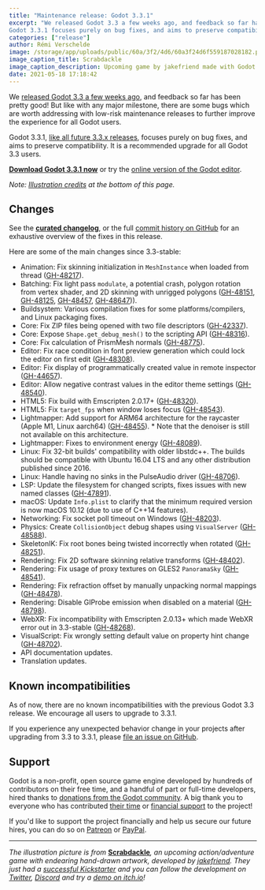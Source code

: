 ```yaml
---
title: "Maintenance release: Godot 3.3.1"
excerpt: "We released Godot 3.3 a few weeks ago, and feedback so far has been pretty good! But like with any major milestone, there are some bugs which are worth addressing with low-risk maintenance releases to further improve the experience for all Godot users.
Godot 3.3.1 focuses purely on bug fixes, and aims to preserve compatibility."
categories: ["release"]
author: Rémi Verschelde
image: /storage/app/uploads/public/60a/3f2/4d6/60a3f24d6f559187028182.png
image_caption_title: Scrabdackle
image_caption_description: Upcoming game by jakefriend made with Godot Engine
date: 2021-05-18 17:18:42
---
```


We [released Godot 3.3 a few weeks ago](/article/godot-3-3-has-arrived), and feedback so far has been pretty good! But like with any major milestone, there are some bugs which are worth addressing with low-risk maintenance releases to further improve the experience for all Godot users.

Godot 3.3.1, [like all future 3.3.x releases](https://docs.godotengine.org/en/3.3/about/release_policy.html), focuses purely on bug fixes, and aims to preserve compatibility. It is a recommended upgrade for all Godot 3.3 users.

[**Download Godot 3.3.1 now**](/download) or try the [online version of the Godot editor](https://editor.godotengine.org/3.3.1.stable/).

*Note: [Illustration credits](#credits) at the bottom of this page.*

## Changes

See the [**curated changelog**](https://github.com/godotengine/godot/blob/3.3.1-stable/CHANGELOG.md), or the full [commit history on GitHub](https://github.com/godotengine/godot/compare/3.3-stable...3.3.1-stable) for an exhaustive overview of the fixes in this release.

Here are some of the main changes since 3.3-stable:

- Animation: Fix skinning initialization in `MeshInstance` when loaded from thread ([GH-48217](https://github.com/godotengine/godot/pull/48217)).
- Batching: Fix light pass `modulate`, a potential crash, polygon rotation from vertex shader, and 2D skinning with unrigged polygons ([GH-48151](https://github.com/godotengine/godot/pull/48151), [GH-48125](https://github.com/godotengine/godot/pull/48125), [GH-48457](https://github.com/godotengine/godot/pull/48457), [GH-48647](https://github.com/godotengine/godot/pull/48647))).
- Buildsystem: Various compilation fixes for some platforms/compilers, and Linux packaging fixes.
- Core: Fix ZIP files being opened with two file descriptors ([GH-42337](https://github.com/godotengine/godot/pull/42337)).
- Core: Expose `Shape.get_debug_mesh()` to the scripting API ([GH-48316](https://github.com/godotengine/godot/pull/48316)).
- Core: Fix calculation of PrismMesh normals ([GH-48775](https://github.com/godotengine/godot/pull/48775)).
- Editor: Fix race condition in font preview generation which could lock the editor on first edit ([GH-48308](https://github.com/godotengine/godot/pull/48308)).
- Editor: Fix display of programmatically created value in remote inspector ([GH-44657](https://github.com/godotengine/godot/pull/44657)).
- Editor: Allow negative contrast values in the editor theme settings ([GH-48540](https://github.com/godotengine/godot/pull/48540)).
- HTML5: Fix build with Emscripten 2.0.17+ ([GH-48320](https://github.com/godotengine/godot/pull/48320)).
- HTML5: Fix `target_fps` when window loses focus ([GH-48543](https://github.com/godotengine/godot/pull/48543)).
- Lightmapper: Add support for ARM64 architecture for the raycaster (Apple M1, Linux aarch64) ([GH-48455](https://github.com/godotengine/godot/pull/48455)).
      * Note that the denoiser is still not available on this architecture.
- Lightmapper: Fixes to environment energy ([GH-48089](https://github.com/godotengine/godot/pull/48089)).
- Linux: Fix 32-bit builds' compatibility with older libstdc++. The builds should be compatible with Ubuntu 16.04 LTS and any other distribution published since 2016.
- Linux: Handle having no sinks in the PulseAudio driver ([GH-48706](https://github.com/godotengine/godot/pull/48706)).
- LSP: Update the filesystem for changed scripts, fixes issues with new named classes ([GH-47891](https://github.com/godotengine/godot/pull/47891)).
- macOS: Update `Info.plist` to clarify that the minimum required version is now macOS 10.12 (due to use of C++14 features).
- Networking: Fix socket poll timeout on Windows ([GH-48203](https://github.com/godotengine/godot/pull/48203)).
- Physics: Create `CollisionObject` debug shapes using `VisualServer` ([GH-48588](https://github.com/godotengine/godot/pull/48588)).
- SkeletonIK: Fix root bones being twisted incorrectly when rotated ([GH-48251](https://github.com/godotengine/godot/pull/48251)).
- Rendering: Fix 2D software skinning relative transforms ([GH-48402](https://github.com/godotengine/godot/pull/48402)).
- Rendering: Fix usage of proxy textures on GLES2 `PanoramaSky` ([GH-48541](https://github.com/godotengine/godot/pull/48541)).
- Rendering: Fix refraction offset by manually unpacking normal mappings ([GH-48478](https://github.com/godotengine/godot/pull/48478)).
- Rendering: Disable GIProbe emission when disabled on a material ([GH-48798](https://github.com/godotengine/godot/pull/48798)).
- WebXR: Fix incompatibility with Emscripten 2.0.13+ which made WebXR error out in 3.3-stable ([GH-48268](https://github.com/godotengine/godot/pull/48268)).
- VisualScript: Fix wrongly setting default value on property hint change ([GH-48702](https://github.com/godotengine/godot/pull/48702)).
- API documentation updates.
- Translation updates.

## Known incompatibilities

As of now, there are no known incompatibilities with the previous Godot 3.3 release. We encourage all users to upgrade to 3.3.1.

If you experience any unexpected behavior change in your projects after upgrading from 3.3 to 3.3.1, please [file an issue on GitHub](https://github.com/godotengine/godot/issues).

## Support

Godot is a non-profit, open source game engine developed by hundreds of contributors on their free time, and a handful of part or full-time developers, hired thanks to [donations from the Godot community](/donate). A big thank you to everyone who has contributed [their time](https://github.com/godotengine/godot/blob/master/AUTHORS.md) or [financial support](https://github.com/godotengine/godot/blob/master/DONORS.md) to the project!

If you'd like to support the project financially and help us secure our future hires, you can do so on [Patreon](https://www.patreon.com/godotengine) or [PayPal](/donate).

---

*The illustration picture is from* [**Scrabdackle**](https://jakefriend.itch.io/scrabdackle)*, an upcoming action/adventure game with endearing hand-drawn artwork, developed by [jakefriend](https://twitter.com/jakefriend_dev). They just had a [successful Kickstarter](https://www.kickstarter.com/projects/jakefriend/scrabdackle/description) and you can follow the development on [Twitter](https://twitter.com/jakefriend_dev), [Discord](https://discord.gg/bUY6HP8) and try a [demo on itch.io](https://jakefriend.itch.io/scrabdackle)!*

